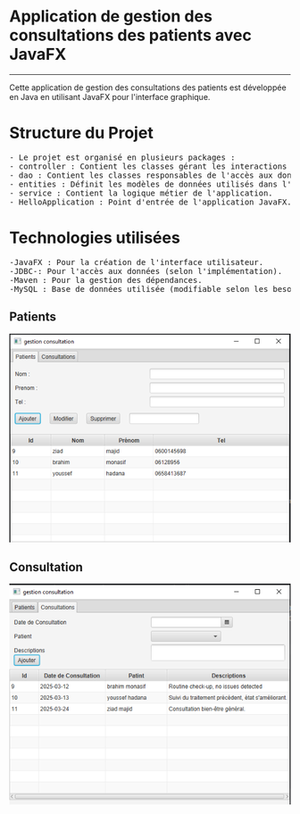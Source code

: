 <h1>Application de gestion des consultations des patients avec JavaFX</h1>
<hr>
<p>Cette application de gestion des consultations des patients est développée en Java en utilisant JavaFX pour l'interface graphique. </p>

<h1>Structure du Projet</h1>
<pre>
- Le projet est organisé en plusieurs packages :
- controller : Contient les classes gérant les interactions entre l'utilisateur et l'application.
- dao : Contient les classes responsables de l'accès aux données et de la communication avec la base de données.
- entities : Définit les modèles de données utilisés dans l'application.
- service : Contient la logique métier de l'application.
- HelloApplication : Point d'entrée de l'application JavaFX.
</pre>

<h1>Technologies utilisées</h1>
<pre>
-JavaFX : Pour la création de l'interface utilisateur.
-JDBC-: Pour l'accès aux données (selon l'implémentation).
-Maven : Pour la gestion des dépendances.
-MySQL : Base de données utilisée (modifiable selon les besoins).
</pre>

<h2>Patients</h2>
<img src="/src/main/resources/net/me/gestionconsultationbdcc/images/img1.PNG">
<h2>Consultation</h2>
<img src="/src/main/resources/net/me/gestionconsultationbdcc/images/img2.PNG">
